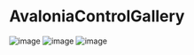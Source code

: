 # AvaloniaControlGallery

![image](./Images/1.png)
![image](./Images/2.png)
![image](./Images/3.png)

